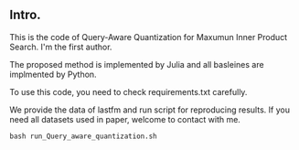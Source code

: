 ## Intro.
This is the code of Query-Aware Quantization for Maxumun Inner Product Search. I'm the first author.

The proposed method is implemented by Julia and all basleines are implmented by Python.

To use this code, you need to check requirements.txt carefully.

We provide the data of lastfm and run script for reproducing results. If you need all datasets used in paper, welcome to contact with me. 

```
bash run_Query_aware_quantization.sh
```